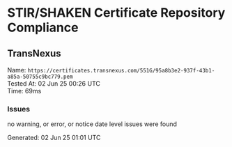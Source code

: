 # STIR/SHAKEN Certificate Repository Compliance

## TransNexus

Name: `https://certificates.transnexus.com/551G/95a8b3e2-937f-43b1-a85a-50755c9bc779.pem`\
Tested At: 02 Jun 25 00:26 UTC\
Time: 69ms

### Issues

no warning, or error, or notice date level issues were found

Generated: 02 Jun 25 01:01 UTC